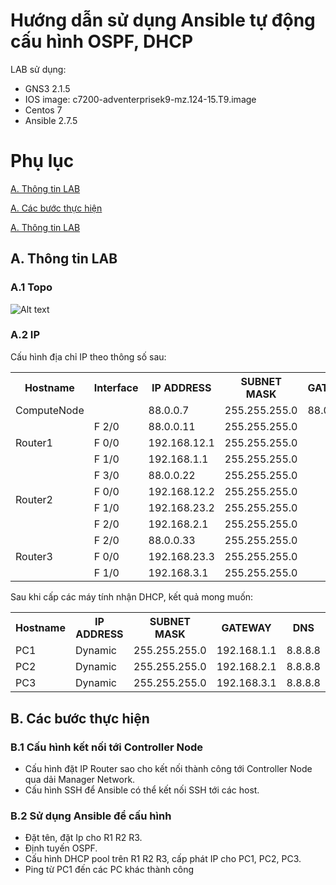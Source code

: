 
# Hướng dẫn sử dụng Ansible tự động cấu hình OSPF, DHCP

  LAB sử dụng:
  - GNS3 2.1.5
- IOS image: c7200-adventerprisek9-mz.124-15.T9.image
- Centos 7
- Ansible 2.7.5
# Phụ lục

  

[A. Thông tin LAB](#a)

[A. Các bước thực hiện](#b)

[A. Thông tin LAB](#a-Thông-tin-LAB)

<a name="a"></a>
## A. Thông tin LAB

### A.1 Topo

![Alt text](https://i.imgur.com/2D9Hffk.png)

### A.2 IP
  Cấu hình địa chỉ IP theo thông số sau:
<table>
  <tr>
    <th>Hostname</th>
    <th>Interface</th>
    <th>IP ADDRESS</th>
    <th>SUBNET MASK</th>
    <th>GATEWAY</th>
    <th>DNS</th>
  </tr>
   <tr>
    <td rowspan="1"> ComputeNode</td>
    <td></td>
    <td>88.0.0.7</td>
    <td>255.255.255.0</td>
    <td>88.0.0.1</td>
    <td> </td>
  </tr>
  <tr>
    <td rowspan="3"> Router1</td>
    <td>F 2/0</td>
    <td>88.0.0.11</td>
    <td>255.255.255.0</td>
    <td> </td>
    <td> </td>
  </tr>
  <tr>
    <td>F 0/0</td>
    <td>192.168.12.1</td>
    <td>255.255.255.0</td>
    <td></td>
    <td></td>
  </tr>
    <tr>
    <td>F 1/0</td>
    <td>192.168.1.1</td>
    <td>255.255.255.0</td>
    <td></td>
    <td></td>
  </tr>
    <tr>
    <td rowspan="4"> Router2</td>
    <td>F 3/0</td>
    <td>88.0.0.22</td>
    <td>255.255.255.0</td>
    <td> </td>
    <td> </td>
  </tr>
  <tr>
    <td>F 0/0</td>
    <td>192.168.12.2</td>
    <td>255.255.255.0</td>
    <td></td>
    <td></td>
  </tr>
    <tr>
    <td>F 1/0</td>
    <td>192.168.23.2</td>
    <td>255.255.255.0</td>
    <td></td>
    <td></td>
  </tr>
    <tr>
    <td>F 2/0</td>
    <td>192.168.2.1</td>
    <td>255.255.255.0</td>
    <td></td>
    <td></td>
  </tr>
    <tr>
    <td rowspan="3"> Router3</td>
    <td>F 2/0</td>
    <td>88.0.0.33</td>
    <td>255.255.255.0</td>
    <td> </td>
    <td> </td>
  </tr>
  <tr>
    <td>F 0/0</td>
    <td>192.168.23.3</td>
    <td>255.255.255.0</td>
    <td></td>
    <td></td>
  </tr>
    <tr>
    <td>F 1/0</td>
    <td>192.168.3.1</td>
    <td>255.255.255.0</td>
    <td></td>
    <td></td>
  </tr>
    <tr>
</table>


Sau khi cấp các máy tính nhận DHCP, kết quả mong muốn:
<table>
  <tr>
    <th>Hostname</th>
    <th>IP ADDRESS</th>
    <th>SUBNET MASK</th>
    <th>GATEWAY</th>
    <th>DNS</th>
  </tr>
   <tr>
    <td rowspan="1"> PC1</td>
    <td>Dynamic</td>
    <td>255.255.255.0</td>
    <td>192.168.1.1</td>
    <td>8.8.8.8</td>
  </tr>
    </tr>
   <tr>
    <td rowspan="1"> PC2</td>
    <td>Dynamic</td>
    <td>255.255.255.0</td>
    <td>192.168.2.1</td>
    <td>8.8.8.8</td>
  </tr>
    </tr>
   <tr>
    <td rowspan="1"> PC3</td>
    <td>Dynamic</td>
    <td>255.255.255.0</td>
    <td>192.168.3.1</td>
    <td>8.8.8.8</td>
  </tr>
  </table>
  
  <a name="b"></a>
## B. Các bước thực hiện
  
### B.1 Cấu hình kết nối tới Controller Node

- Cấu hình đặt IP Router sao cho kết nối thành công tới Controller Node qua dải Manager Network.
- Cấu hình SSH để Ansible có thể kết nối SSH tới các host.

### B.2 Sử dụng Ansible để cấu hình
- Đặt tên, đặt Ip cho R1 R2 R3.
- Định tuyến OSPF.
- Cấu hình DHCP pool trên R1 R2 R3, cấp phát IP cho PC1, PC2, PC3.
- Ping từ PC1 đến các PC khác thành công


